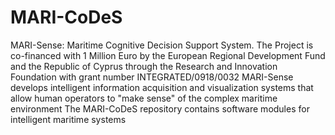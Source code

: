 # MARI-CoDeS
MARI-Sense: Maritime Cognitive Decision Support System. The Project is co-financed with 1 Million Euro by the European Regional Development Fund and the Republic of Cyprus through the Research and Innovation Foundation with grant number INTEGRATED/0918/0032
MARI-Sense develops intelligent information acquisition and visualization systems that allow human operators to "make sense" of the complex maritime environment
The MARI-CoDeS repository contains software modules for intelligent maritime systems
